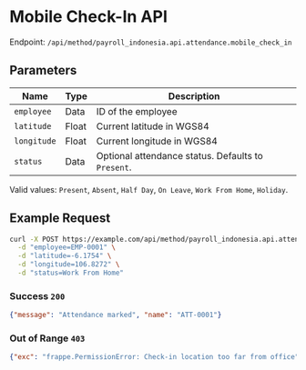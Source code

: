 # Mobile Check-In API

Endpoint: `/api/method/payroll_indonesia.api.attendance.mobile_check_in`

## Parameters

| Name       | Type  | Description               |
|------------|-------|---------------------------|
| `employee` | Data  | ID of the employee        |
| `latitude` | Float | Current latitude in WGS84 |
| `longitude`| Float | Current longitude in WGS84|
| `status`   | Data  | Optional attendance status. Defaults to `Present`. |

Valid values: `Present`, `Absent`, `Half Day`, `On Leave`, `Work From Home`, `Holiday`.

## Example Request

```bash
curl -X POST https://example.com/api/method/payroll_indonesia.api.attendance.mobile_check_in \
  -d "employee=EMP-0001" \
  -d "latitude=-6.1754" \
  -d "longitude=106.8272" \
  -d "status=Work From Home"
```

### Success `200`

```json
{"message": "Attendance marked", "name": "ATT-0001"}
```

### Out of Range `403`

```json
{"exc": "frappe.PermissionError: Check-in location too far from office"}
```
